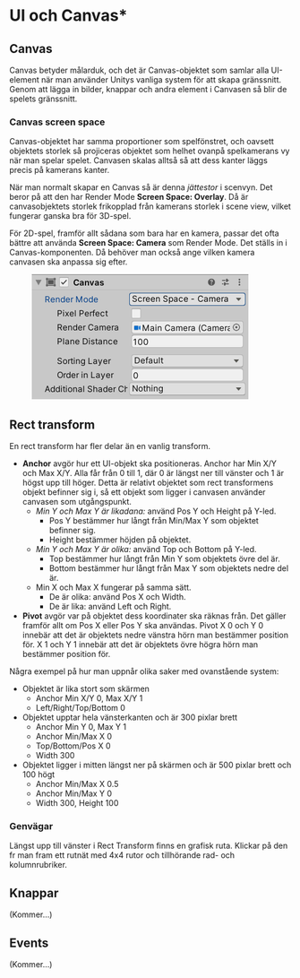 # UI och Canvas\*

## Canvas

Canvas betyder målarduk, och det är Canvas-objektet som samlar alla UI-element när man använder Unitys vanliga system för att skapa gränssnitt. Genom att lägga in bilder, knappar och andra element i Canvasen så blir de spelets gränssnitt.

### Canvas screen space

Canvas-objektet har samma proportioner som spelfönstret, och oavsett objektets storlek så projiceras objektet som helhet ovanpå spelkamerans vy när man spelar spelet. Canvasen skalas alltså så att dess kanter läggs precis på kamerans kanter.

När man normalt skapar en Canvas så är denna _jättestor_ i scenvyn. Det beror på att den har Render Mode **Screen Space: Overlay**. Då är canvasobjektets storlek frikopplad från kamerans storlek i scene view, vilket fungerar ganska bra för 3D-spel.

För 2D-spel, framför allt sådana som bara har en kamera, passar det ofta bättre att använda **Screen Space: Camera** som Render Mode. Det ställs in i Canvas-komponenten. Då behöver man också ange vilken kamera canvasen ska anpassa sig efter.

<figure><img src="../.gitbook/assets/image.png" alt=""><figcaption></figcaption></figure>

## Rect transform

En rect transform har fler delar än en vanlig transform.

* **Anchor** avgör hur ett UI-objekt ska positioneras. Anchor har Min X/Y och Max X/Y. Alla får från 0 till 1, där 0 är längst ner till vänster och 1 är högst upp till höger. Detta är relativt objektet som rect transformens objekt befinner sig i, så ett objekt som ligger i canvasen använder canvasen som utgångspunkt.
  * _Min Y och Max Y är likadana:_ använd Pos Y och Height på Y-led.
    * Pos Y bestämmer hur långt från Min/Max Y som objektet befinner sig.
    * Height bestämmer höjden på objektet.
  * _Min Y och Max Y är olika:_ använd Top och Bottom på Y-led.
    * Top bestämmer hur långt från Min Y som objektets övre del är.
    * Bottom bestämmer hur långt från Max Y som objektets nedre del är.
  * Min X och Max X fungerar på samma sätt.
    * De är olika: använd Pos X och Width.
    * De är lika: använd Left och Right.
* **Pivot** avgör var på objektet dess koordinater ska räknas från. Det gäller framför allt om Pos X eller Pos Y ska användas. Pivot X 0 och Y 0 innebär att det är objektets nedre vänstra hörn man bestämmer position för. X 1 och Y 1 innebär att det är objektets övre högra hörn man bestämmer position för.

Några exempel på hur man uppnår olika saker med ovanstående system:

* Objektet är lika stort som skärmen
  * Anchor Min X/Y 0, Max X/Y 1
  * Left/Right/Top/Bottom 0
* Objektet upptar hela vänsterkanten och är 300 pixlar brett
  * Anchor Min Y 0, Max Y 1
  * Anchor Min/Max X 0
  * Top/Bottom/Pos X 0
  * Width 300
* Objektet ligger i mitten längst ner på skärmen och är 500 pixlar brett och 100 högt
  * Anchor Min/Max X 0.5
  * Anchor Min/Max Y 0
  * Width 300, Height 100

### Genvägar

Längst upp till vänster i Rect Transform finns en grafisk ruta. Klickar på den fr man fram ett rutnät med 4x4 rutor och tillhörande rad- och kolumnrubriker.&#x20;

## Knappar

(Kommer…)

## Events

(Kommer…)
